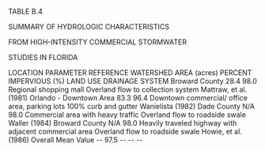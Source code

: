 <!-- NEEDS USER REVIEW -->
 TABLE  B.4 
 

 SUMMARY  OF  HYDROLOGIC  CHARACTERISTICS 

 FROM  HIGH-INTENSITY  COMMERCIAL  STORMWATER 

 STUDIES  IN  FLORIDA
 
 
LOCATION 
PARAMETER 
REFERENCE 
WATERSHED 
AREA 
(acres) 
PERCENT 
IMPERVIOUS 
(%) 
LAND  USE 
DRAINAGE 
SYSTEM 
Broward County 28.4 98.0 Regional 
shopping mall Overland flow to 
collection system 
Mattraw, et al. 
(1981) 
Orlando - Downtown 
Area 
83.3 96.4 Downtown commercial/ 
office area, parking lots 
100% curb and gutter Wanielista 
(1982) 
Dade County N/A 98.0 Commercial area with 
heavy traffic 
Overland flow to roadside 
swale 
Waller (1984) 
Broward County N/A 98.0 Heavily traveled highway 
with adjacent commercial 
area 
Overland flow to roadside 
swale 
Howie, et al. 
(1986) 
Overall Mean Value -- 97.5 -- -- --

